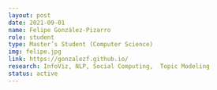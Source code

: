 ```yaml
---
layout: post
date: 2021-09-01
name: Felipe González-Pizarro
role: student
type: Master’s Student (Computer Science)
img: felipe.jpg
link: https://gonzalezf.github.io/
research: InfoViz, NLP, Social Computing,  Topic Modeling
status: active
---
```

